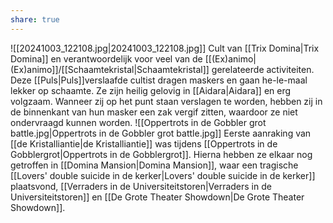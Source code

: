 ```yaml
---
share: true
---
```

![[20241003_122108.jpg|20241003_122108.jpg]]
Cult van [[Trix Domina|Trix Domina]] en verantwoordelijk voor veel van de [[(Ex)animo|(Ex)animo]]/[[Schaamtekristal|Schaamtekristal]] gerelateerde activiteiten. Deze [[Puls|Puls]]verslaafde cultist dragen maskers en gaan he-le-maal lekker op schaamte. Ze zijn heilig gelovig in [[Aidara|Aidara]] en erg volgzaam. Wanneer zij op het punt staan verslagen te worden, hebben zij in de binnenkant van hun masker een zak vergif zitten, waardoor ze niet ondervraagd kunnen worden.
![[Oppertrots in de Gobbler grot battle.jpg|Oppertrots in de Gobbler grot battle.jpg]]
Eerste aanraking van [[de Kristalliantie|de Kristalliantie]] was tijdens [[Oppertrots in de Gobblergrot|Oppertrots in de Gobblergrot]]. 
Hierna hebben ze elkaar nog getroffen in [[Domina Mansion|Domina Mansion]], waar een tragische [[Lovers' double suicide in de kerker|Lovers' double suicide in de kerker]] plaatsvond, [[Verraders in de Universiteitstoren|Verraders in de Universiteitstoren]] en [[De Grote Theater Showdown|De Grote Theater Showdown]].

